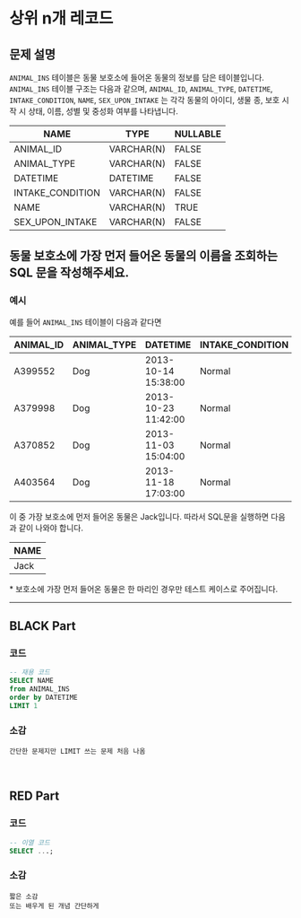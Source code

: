 # 상위 n개 레코드

## 문제 설명

`ANIMAL_INS` 테이블은 동물 보호소에 들어온 동물의 정보를 담은 테이블입니다. `ANIMAL_INS` 테이블 구조는 다음과 같으며, `ANIMAL_ID`, `ANIMAL_TYPE`, `DATETIME`, `INTAKE_CONDITION`, `NAME`, `SEX_UPON_INTAKE` 는 각각 동물의 아이디, 생물 종, 보호 시작 시 상태, 이름, 성별 및 중성화 여부를 나타냅니다.

| NAME             | TYPE        | NULLABLE |
|------------------|-------------|----------|
| ANIMAL_ID        | VARCHAR(N)   | FALSE    |
| ANIMAL_TYPE      | VARCHAR(N)   | FALSE    |
| DATETIME         | DATETIME     | FALSE    |
| INTAKE_CONDITION | VARCHAR(N)   | FALSE    |
| NAME             | VARCHAR(N)   | TRUE     |
| SEX_UPON_INTAKE  | VARCHAR(N)   | FALSE    |

## 동물 보호소에 가장 먼저 들어온 동물의 이름을 조회하는 SQL 문을 작성해주세요.

### 예시

예를 들어 `ANIMAL_INS` 테이블이 다음과 같다면

| ANIMAL_ID | ANIMAL_TYPE | DATETIME           | INTAKE_CONDITION | NAME     | SEX_UPON_INTAKE |
|-----------|-------------|--------------------|------------------|----------|-----------------|
| A399552   | Dog         | 2013-10-14 15:38:00| Normal           | Jack     | Neutered Male    |
| A379998   | Dog         | 2013-10-23 11:42:00| Normal           | Disciple | Intact Male      |
| A370852   | Dog         | 2013-11-03 15:04:00| Normal           | Katie    | Spayed Female    |
| A403564   | Dog         | 2013-11-18 17:03:00| Normal           | Anna     | Spayed Female    |

이 중 가장 보호소에 먼저 들어온 동물은 Jack입니다. 따라서 SQL문을 실행하면 다음과 같이 나와야 합니다.

| NAME   |
|--------|
| Jack   |

\* 보호소에 가장 먼저 들어온 동물은 한 마리인 경우만 테스트 케이스로 주어집니다.


---

## BLACK Part

### 코드
```sql
-- 재용 코드
SELECT NAME
from ANIMAL_INS 
order by DATETIME
LIMIT 1
```
### 소감
```plaintext
간단한 문제지만 LIMIT 쓰는 문제 처음 나옴
```

<br/>


## RED Part

### 코드
```sql
-- 이열 코드
SELECT ...;
```
### 소감
```plaintext
짧은 소감
또는 배우게 된 개념 간단하게
```